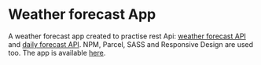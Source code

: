 # Weather forecast App

A weather forecast app created to practise rest Api: [weather forecast API](https://api.openweathermap.org/data/2.5/forecast) and [daily forecast API](https://api.openweathermap.org/data/2.5/forecast/daily). 
NPM, Parcel, SASS and Responsive Design are used too. 
The app is available [here](https://chiarac20.github.io/weather-forecast-app).

